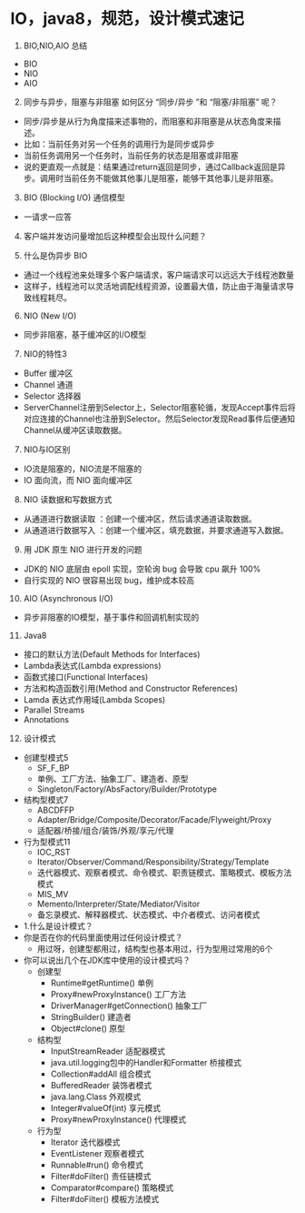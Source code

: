 # IO，java8，规范，设计模式速记

1. BIO,NIO,AIO 总结
- BIO
- NIO
- AIO
2. 同步与异步，阻塞与非阻塞  如何区分 “同步/异步 ”和 “阻塞/非阻塞” 呢？
- 同步/异步是从行为角度描来述事物的，而阻塞和非阻塞是从状态角度来描述。
- 比如：当前任务对另一个任务的调用行为是同步或异步
- 当前任务调用另一个任务时，当前任务的状态是阻塞或非阻塞
- 说的更直观一点就是：结果通过return返回是同步，通过Callback返回是异步。调用时当前任务不能做其他事儿是阻塞，能够干其他事儿是非阻塞。
3. BIO (Blocking I/O) 通信模型
- 一请求一应答
4. 客户端并发访问量增加后这种模型会出现什么问题？

5. 什么是伪异步 BIO
- 通过一个线程池来处理多个客户端请求，客户端请求可以远远大于线程池数量
- 这样子，线程池可以灵活地调配线程资源，设置最大值，防止由于海量请求导致线程耗尽。
6. NIO (New I/O)
- 同步非阻塞，基于缓冲区的I/O模型
7. NIO的特性3
- Buffer 缓冲区
- Channel 通道
- Selector 选择器
- ServerChannel注册到Selector上，Selector阻塞轮循，发现Accept事件后将对应连接的Channel也注册到Selector。然后Selector发现Read事件后便通知Channel从缓冲区读取数据。
7. NIO与IO区别
- IO流是阻塞的，NIO流是不阻塞的
- IO 面向流，而 NIO 面向缓冲区
8. NIO 读数据和写数据方式
- 从通道进行数据读取 ：创建一个缓冲区，然后请求通道读取数据。
- 从通道进行数据写入 ：创建一个缓冲区，填充数据，并要求通道写入数据。
9. 用 JDK 原生 NIO 进行开发的问题
- JDK的 NIO 底层由 epoll 实现，空轮询 bug 会导致 cpu 飙升 100%
- 自行实现的 NIO 很容易出现 bug，维护成本较高
10. AIO (Asynchronous I/O)
- 异步非阻塞的IO模型，基于事件和回调机制实现的
11. Java8
- 接口的默认方法(Default Methods for Interfaces)
- Lambda表达式(Lambda expressions)
- 函数式接口(Functional Interfaces)
- 方法和构造函数引用(Method and Constructor References)
- Lamda 表达式作用域(Lambda Scopes)
- Parallel Streams
- Annotations
12. 设计模式
- 创建型模式5
    - SF_F_BP
    - 单例、工厂方法、抽象工厂、建造者、原型
    - Singleton/Factory/AbsFactory/Builder/Prototype
- 结构型模式7
    - ABCDFFP
    - Adapter/Bridge/Composite/Decorator/Facade/Flyweight/Proxy
    - 适配器/桥接/组合/装饰/外观/享元/代理
- 行为型模式11
    - IOC_RST
    - Iterator/Observer/Command/Responsibility/Strategy/Template
    - 迭代器模式、观察者模式、命令模式、职责链模式、策略模式、模板方法模式
    - MIS_MV
    - Memento/Interpreter/State/Mediator/Visitor
    - 备忘录模式、解释器模式、状态模式、中介者模式、访问者模式
- 1.什么是设计模式？
- 你是否在你的代码里面使用过任何设计模式？
    - 用过呀，创建型都用过，结构型也基本用过，行为型用过常用的6个
- 你可以说出几个在JDK库中使用的设计模式吗？
    - 创建型
        - Runtime#getRuntime() 单例
        - Proxy#newProxyInstance() 工厂方法
        - DriverManager#getConnection() 抽象工厂
        - StringBuilder() 建造者
        - Object#clone() 原型
    - 结构型
        - InputStreamReader 适配器模式
        - java.util.logging包中的Handler和Formatter 桥接模式
        - Collection#addAll 组合模式
        - BufferedReader 装饰者模式
        - java.lang.Class 外观模式
        - Integer#valueOf(int) 享元模式
        - Proxy#newProxyInstance() 代理模式
    - 行为型    
        - Iterator 迭代器模式
        - EventListener 观察者模式
        - Runnable#run() 命令模式
        - Filter#doFilter() 责任链模式
        - Comparator#compare() 策略模式
        - Filter#doFilter() 模板方法模式
